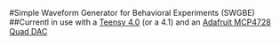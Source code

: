 #Simple Waveform Generator for Behavioral Experiments (SWGBE)
##Currentl in use with a [Teensy 4.0](https://www.pjrc.com/store/teensy40.html) (or a 4.1) and an [Adafruit MCP4728 Quad DAC](https://www.adafruit.com/product/4470)
